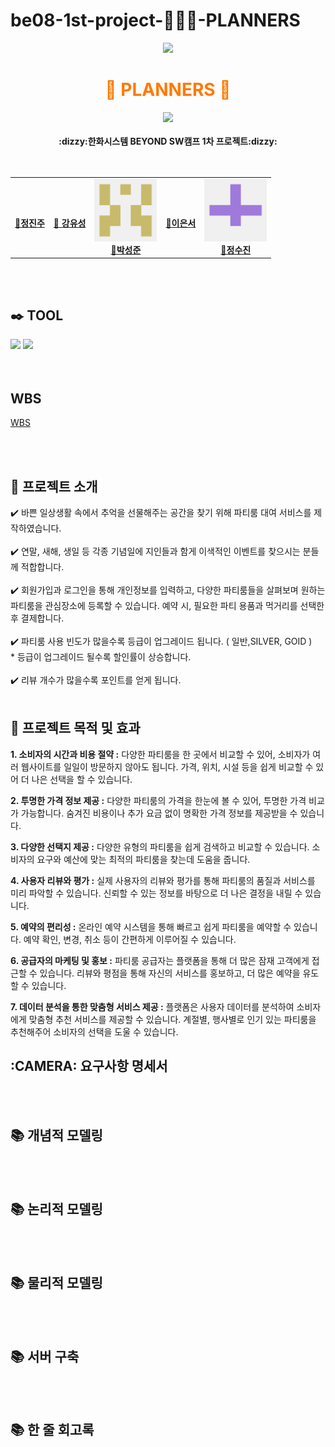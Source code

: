 # be08-1st-project-🧦🧦🧦-PLANNERS

<div align="center">
  <img src="https://capsule-render.vercel.app/api?type=waving&color=ff7900&height=150&section=header" />
  <h1 style="color:#ff7900; border: none;">🥳 PLANNERS 🥳</h1>
  <img src="https://capsule-render.vercel.app/api?type=waving&color=ff7900&height=150&section=footer" />
</div>

<div align="center"><br><b>:dizzy:한화시스템 BEYOND SW캠프 1차 프로젝트:dizzy:</b></br></div>
<br>
<br>
<div align="center">
<table>
  <tbody>
    <tr> 
      <td align="center"><a href="https://github.com/jeongjinjoo"><img   src="https://github.com/jeongjinjoo/test1/blob/main/%EC%A0%95%EC%A7%84%EC%A3%BC.png"width="100px;" alt=""/><br /><b> 🧸정진주 </b></a><br /></td>
      <td align="center"><a href="https://github.com/yoousung"><img src="https://github.com/jeongjinjoo/test1/blob/main/%EA%B0%95%EC%9C%A0%EC%84%B1.png" width="100px;" alt=""/><br /><b>🐶 강유성</b></a><br /></td>
      <td align="center"><a href="https://github.com/sjpark-08"><img src="https://github.com/beyond-sw-camp/be08-1st-3team/blob/main/%EB%B0%95%EC%84%B1%EC%A4%80.png" width="100px;" alt=""/><br /><b>🦊박성준</b></a><br /></td>
      <td align="center"><a href="https://github.com/tkckdnjs"><img src="" width="100px;" alt=""/><br /><b>🐥이은서</b></a><br /></td>
      <td align="center"><a href="https://github.com/Sujina2024"><img src="https://github.com/beyond-sw-camp/be08-1st-3team/blob/main/%EC%A0%95%EC%88%98%EC%A7%84.png" width="100px;" alt=""/><br /><b>🐰정수진</b></a><br /></td>
     <tr/>
  </tbody>
</table>
</div>
<br>
<br>

## ✒️ TOOL
</div>
<div align = "left">
        <img src="https://img.shields.io/badge/MariaDB-003545?style=flat-square&logo=mariaDB&logoColor=white"/>
        <img src="https://img.shields.io/badge/Ubunt-e95420?style=flat-square&logo=mariaDB&logoColor=white"/>
</div>
<br>
<br>

## WBS
[WBS](https://docs.google.com/spreadsheets/d/1LAZsxEpzBgCglvKUoDnjemNEupANmbdYm5zDxOQG5TM/edit#gid=0)

<br>
<br>


<h2>🥳 프로젝트 소개 </h2>
✔️ 바쁜 일상생활 속에서 추억을 선물해주는 공간을 찾기 위해 파티룸 대여 서비스를 제작하였습니다.
<br>
<br>
✔️ 연말, 새해, 생일 등 각종 기념일에 지인들과 함게 이색적인 이벤트를 찾으시는 분들께 적합합니다.
<br>
<br>
✔️ 회원가입과 로그인을 통해 개인정보를 입력하고, 다양한 파티룸들을 살펴보며 원하는 파티룸을 관심장소에 등록할 수 있습니다. 예약 시, 필요한 파티 용품과 먹거리를 선택한 후 결제합니다. 
<br>
<br>
✔️ 파티룸 사용 빈도가 많을수록 등급이 업그레이드 됩니다. ( 일반,SILVER, GOID ) 
<br>
* 등급이 업그레이드 될수록 할인률이 상승합니다.

<br>
<br>
✔️ 리뷰 개수가 많을수록 포인트를 얻게 됩니다.

<br>
<br>

## 🌼 프로젝트 목적 및 효과

**1. 소비자의 시간과 비용 절약 :**
   다양한 파티룸을 한 곳에서 비교할 수 있어, 소비자가 여러 웹사이트를 일일이 방문하지 않아도 됩니다.
   가격, 위치, 시설 등을 쉽게 비교할 수 있어 더 나은 선택을 할 수 있습니다.

**2. 투명한 가격 정보 제공 :**
   다양한 파티룸의 가격을 한눈에 볼 수 있어, 투명한 가격 비교가 가능합니다.
   숨겨진 비용이나 추가 요금 없이 명확한 가격 정보를 제공받을 수 있습니다.

**3. 다양한 선택지 제공 :**
   다양한 유형의 파티룸을 쉽게 검색하고 비교할 수 있습니다.
   소비자의 요구와 예산에 맞는 최적의 파티룸을 찾는데 도움을 줍니다.

**4. 사용자 리뷰와 평가 :**
   실제 사용자의 리뷰와 평가를 통해 파티룸의 품질과 서비스를 미리 파악할 수 있습니다.
   신뢰할 수 있는 정보를 바탕으로 더 나은 결정을 내릴 수 있습니다.

**5. 예약의 편리성 :**
   온라인 예약 시스템을 통해 빠르고 쉽게 파티룸을 예약할 수 있습니다.
   예약 확인, 변경, 취소 등이 간편하게 이루어질 수 있습니다.

**6. 공급자의 마케팅 및 홍보 :**
   파티룸 공급자는 플랫폼을 통해 더 많은 잠재 고객에게 접근할 수 있습니다.
   리뷰와 평점을 통해 자신의 서비스를 홍보하고, 더 많은 예약을 유도할 수 있습니다.
   
**7. 데이터 분석을 통한 맞춤형 서비스 제공 :**
   플랫폼은 사용자 데이터를 분석하여 소비자에게 맞춤형 추천 서비스를 제공할 수 있습니다.
   계절별, 행사별로 인기 있는 파티룸을 추천해주어 소비자의 선택을 도울 수 있습니다.

## :CAMERA: 요구사항 명세서

<br>
<br>

## 📚 개념적 모델링
<br>
<br>

## 📚 논리적 모델링

<br>
<br>

## 📚 물리적 모델링

<br>
<br>

## 📚 서버 구축


<br>
<br>




## 📚 한 줄 회고록
